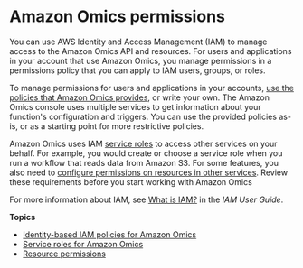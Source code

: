 # Amazon Omics permissions<a name="omics-permissions"></a>

You can use AWS Identity and Access Management \(IAM\) to manage access to the Amazon Omics API and resources\. For users and applications in your account that use Amazon Omics, you manage permissions in a permissions policy that you can apply to IAM users, groups, or roles\.

To manage permissions for users and applications in your accounts, [use the policies that Amazon Omics provides](permissions-user.md), or write your own\. The Amazon Omics console uses multiple services to get information about your function's configuration and triggers\. You can use the provided policies as\-is, or as a starting point for more restrictive policies\.

Amazon Omics uses IAM [service roles](permissions-service.md) to access other services on your behalf\. For example, you would create or choose a service role when you run a workflow that reads data from Amazon S3\. For some features, you also need to [configure permissions on resources in other services](permissions-resource.md)\. Review these requirements before you start working with Amazon Omics

For more information about IAM, see [What is IAM?](https://docs.aws.amazon.com/IAM/latest/UserGuide/introduction.html) in the *IAM User Guide*\.

**Topics**
+ [Identity\-based IAM policies for Amazon Omics](permissions-user.md)
+ [Service roles for Amazon Omics](permissions-service.md)
+ [Resource permissions](permissions-resource.md)